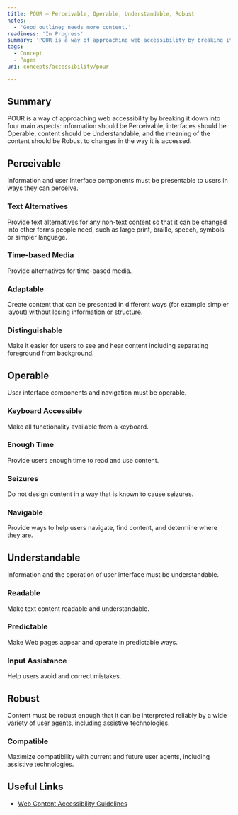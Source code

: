 ```yaml
---
title: POUR – Perceivable, Operable, Understandable, Robust
notes:
  - 'Good outline; needs more content.'
readiness: 'In Progress'
summary: 'POUR is a way of approaching web accessibility by breaking it down into four main aspects: information should be Perceivable, interfaces should be Operable, content should be Understandable, and the meaning of the content should be Robust to changes in the way it is accessed.'
tags:
  - Concept
  - Pages
uri: concepts/accessibility/pour

---
```

## <span>Summary</span>

POUR is a way of approaching web accessibility by breaking it down into four main aspects: information should be Perceivable, interfaces should be Operable, content should be Understandable, and the meaning of the content should be Robust to changes in the way it is accessed.

## <span>Perceivable</span>

Information and user interface components must be presentable to users in ways they can perceive.

### <span>Text Alternatives</span>

Provide text alternatives for any non-text content so that it can be changed into other forms people need, such as large print, braille, speech, symbols or simpler language.

### <span>Time-based Media</span>

Provide alternatives for time-based media.

### <span>Adaptable</span>

Create content that can be presented in different ways (for example simpler layout) without losing information or structure.

### <span>Distinguishable</span>

Make it easier for users to see and hear content including separating foreground from background.

## <span>Operable</span>

User interface components and navigation must be operable.

### <span>Keyboard Accessible</span>

Make all functionality available from a keyboard.

### <span>Enough Time</span>

Provide users enough time to read and use content.

### <span>Seizures</span>

Do not design content in a way that is known to cause seizures.

### <span>Navigable</span>

Provide ways to help users navigate, find content, and determine where they are.

## <span>Understandable</span>

Information and the operation of user interface must be understandable.

### <span>Readable</span>

Make text content readable and understandable.

### <span>Predictable</span>

Make Web pages appear and operate in predictable ways.

### <span>Input Assistance</span>

Help users avoid and correct mistakes.

## <span>Robust</span>

Content must be robust enough that it can be interpreted reliably by a wide variety of user agents, including assistive technologies.

### <span>Compatible</span>

Maximize compatibility with current and future user agents, including assistive technologies.

## <span>Useful Links</span>

-   [Web Content Accessibility Guidelines](http://www.w3.org/TR/WCAG/)

